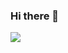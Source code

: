 ### Hi there 👋
![](https://tva1.sinaimg.cn/large/0081Kckwly1gk0oz4rw0bj317s0u04qs.jpg)
<!--
**linsir6/linsir6** is a ✨ _special_ ✨ repository because its `README.md` (this file) appears on your GitHub profile.

Here are some ideas to get you started:

- 🔭 I’m currently working on ...
- 🌱 I’m currently learning ...
- 👯 I’m looking to collaborate on ...
- 🤔 I’m looking for help with ...
- 💬 Ask me about ...
- 📫 How to reach me: ...
- 😄 Pronouns: ...
- ⚡ Fun fact: ...
-->
